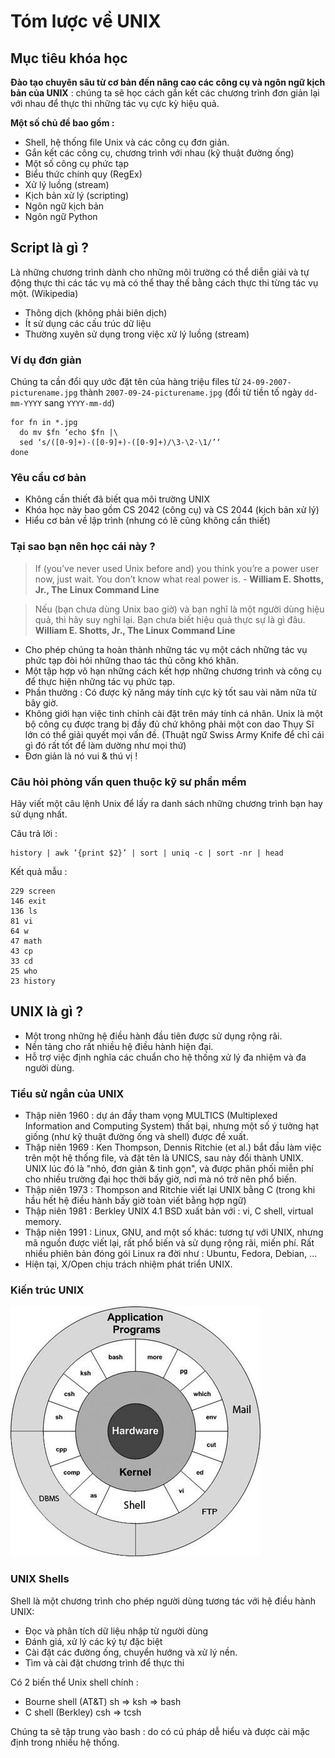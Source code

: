 # Tóm lược về UNIX

## Mục tiêu khóa học

**Đào tạo chuyên sâu từ cơ bản đến nâng cao các công cụ và ngôn ngữ kịch bản của UNIX** : chúng ta sẽ học cách gắn kết các chương trình đơn giản lại với nhau để thực thi những tác vụ cực kỳ hiệu quả.

**Một số chủ đề bao gồm :**
- Shell, hệ thống file Unix và các công cụ đơn giản.
- Gắn kết các công cụ, chương trình với nhau (kỹ thuật đường ống)
- Một số công cụ phức tạp
- Biểu thức chính quy (RegEx)
- Xử lý luồng (stream)
- Kịch bản xử lý (scripting)
- Ngôn ngữ kịch bản
- Ngôn ngữ Python


## Script là gì ?
Là những chương trình dành cho những môi trường có thể diễn giải và tự động thực thi các tác vụ mà có thể thay thế bằng cách thực thi từng tác vụ một. (Wikipedia)

- Thông dịch (không phải biên dịch)
- Ít sử dụng các cấu trúc dữ liệu
- Thường xuyên sử dụng trong việc xử lý luồng (stream)

### Ví dụ đơn giản
Chúng ta cần đổi quy ước đặt tên của hàng triệu files từ `24-09-2007-picturename.jpg` thành `2007-09-24-picturename.jpg` (đổi từ tiền tố ngày `dd-mm-YYYY` sang `YYYY-mm-dd`)

```shell
for fn in *.jpg
  do mv $fn ‘echo $fn |\
  sed ‘s/([0-9]+)-([0-9]+)-([0-9]+)/\3-\2-\1/’‘
done
```

### Yêu cầu cơ bản
- Không cần thiết đã biết qua môi trường UNIX
- Khóa học này bao gồm CS 2042 (công cụ) và CS 2044 (kịch bản xử lý)
- Hiểu cơ bản về lập trình (nhưng có lẽ cũng không cần thiết)

### Tại sao bạn nên học cái này ?


> If (you’ve never used Unix before and) you think you’re a power
user now, just wait. You don’t know what real power is. - **William E. Shotts, Jr., The Linux Command Line**

> Nếu (bạn chưa dùng Unix bao giờ) và bạn nghĩ là một người dùng hiệu quả, thì hãy suy nghĩ lại. Bạn chưa biết hiệu quả thực sự là gì đâu. **William E. Shotts, Jr., The Linux Command Line**

- Cho phép chúng ta hoàn thành những tác vụ một cách những tác vụ phức tạp đòi hỏi những thao tác thủ công khó khăn.
- Một tập hợp vô hạn những cách kết hợp những chương trình và công cụ để thực hiện những tác vụ phức tạp.
- Phần thưởng : Có được kỹ năng máy tính cực kỳ tốt sau vài năm nữa từ bây giờ.
- Không giới hạn việc tinh chỉnh cài đặt trên máy tính cá nhân. Unix là một bộ công cụ được trang bị đầy đủ chứ không phải một con dao Thụy Sĩ lớn có thể giải quyết mọi vấn đề. (Thuật ngữ Swiss Army Knife để chỉ cái gì đó rất tốt để làm dường như mọi thứ)
- Đơn giản là nó vui & thú vị !

### Câu hỏi phỏng vấn quen thuộc kỹ sư phần mềm

Hãy viết một câu lệnh Unix để lấy ra danh sách những chương trình bạn hay sử dụng nhất.

Câu trả lời :
```shell
history | awk ’{print $2}’ | sort | uniq -c | sort -nr | head
```

Kết quả mẫu :
```
229 screen
146 exit
136 ls
81 vi
64 w
47 math
43 cp
33 cd
25 who
23 history
```

## UNIX là gì ?

- Một trong những hệ điều hành đầu tiên được sử dụng rộng rãi.
- Nền tảng cho rất nhiều hệ điều hành hiện đại.
- Hỗ trợ việc định nghĩa các chuẩn cho hệ thống xử lý đa nhiệm và đa người dùng.

### Tiểu sử ngắn của UNIX

- Thập niên 1960 : dự án đầy tham vọng MULTICS (Multiplexed Information and Computing System) thất bại, nhưng một số ý tưởng hạt giống (như kỹ thuật đường ống và shell) được đề xuất.
- Thập niên 1969 : Ken Thompson, Dennis Ritchie (et al.) bắt đầu làm việc trên một hệ thống file, và đặt tên là UNICS, sau này đổi thành UNIX. UNIX lúc đó là "nhỏ, đơn giản & tinh gọn", và được phân phối miễn phí cho nhiều trường đại học thời bấy giờ, nơi mà nó trở nên phổ biến.
- Thập niên 1973 : Thompson and Ritchie viết lại UNIX bằng C (trong khi hầu hết hệ điều hành bấy giờ toàn viết bằng hợp ngữ)
- Thập niên 1981 : Berkley UNIX 4.1 BSD xuất bản với : vi, C shell, virtual memory.
- Thập niên 1991 : Linux, GNU, and một số khác: tương tự với UNIX, nhưng mã nguồn được viết lại, rất phổ biến và sử dụng rộng rãi, miến phí. Rất nhiều phiên bản đóng gói Linux ra đời như : Ubuntu, Fedora, Debian, ...
- Hiện tại, X/Open chịu trách nhiệm phát triển UNIX.

### Kiến trúc UNIX

![UNIX Architecture](unix_architecture.jpg)

### UNIX Shells

Shell là một chương trình cho phép người dùng tương tác với hệ điều hành UNIX:
- Đọc và phân tích dữ liệu nhập từ người dùng
- Đánh giá, xử lý các ký tự đặc biệt
- Cài đặt các đường ống, chuyển hướng và xử lý nền.
- Tìm và cài đặt chương trình để thực thi

Có 2 biến thể Unix shell chính :
- Bourne shell (AT&T) sh ⇒ ksh ⇒ bash
- C shell (Berkley) csh ⇒ tcsh

Chúng ta sẽ tập trung vào bash : do có cú pháp dễ hiểu và được cài mặc định trong nhiều hệ thống.
